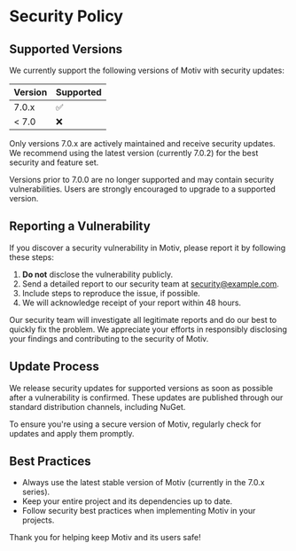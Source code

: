 # Security Policy

## Supported Versions

We currently support the following versions of Motiv with security updates:

| Version | Supported          |
| ------- | ------------------ |
| 7.0.x   | :white_check_mark: |
| < 7.0   | :x:                |

Only versions 7.0.x are actively maintained and receive security updates. We recommend using the latest version (currently 7.0.2) for the best security and feature set.

Versions prior to 7.0.0 are no longer supported and may contain security vulnerabilities. Users are strongly encouraged to upgrade to a supported version.

## Reporting a Vulnerability

If you discover a security vulnerability in Motiv, please report it by following these steps:

1. **Do not** disclose the vulnerability publicly.
2. Send a detailed report to our security team at [security@example.com](mailto:security@example.com).
3. Include steps to reproduce the issue, if possible.
4. We will acknowledge receipt of your report within 48 hours.

Our security team will investigate all legitimate reports and do our best to quickly fix the problem. We appreciate your efforts in responsibly disclosing your findings and contributing to the security of Motiv.

## Update Process

We release security updates for supported versions as soon as possible after a vulnerability is confirmed. These updates are published through our standard distribution channels, including NuGet.

To ensure you're using a secure version of Motiv, regularly check for updates and apply them promptly.

## Best Practices

- Always use the latest stable version of Motiv (currently in the 7.0.x series).
- Keep your entire project and its dependencies up to date.
- Follow security best practices when implementing Motiv in your projects.

Thank you for helping keep Motiv and its users safe!
